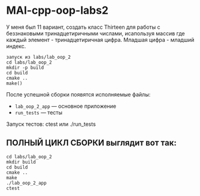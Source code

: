 # MAI-cpp-oop-labs2
У меня был 11 вариант, создать класс Thirteen для работы с беззнаковыми тринадцетиричными числами, исапользуя массив где каждый элемент - тринадцетиричная цифра. Младшая цифра - младший индекс.

```
запуск из labs/lab_oop_2 
cd labs/lab_oop_2
mkdir -p build
cd build
cmake ..
make()
```
После успешной сборки появятся исполняемые файлы:
- `lab_oop_2_app` — основное приложение
- `run_tests` — тесты

Запуск тестов: 
ctest 
или
./run_tests


## ПОЛНЫЙ ЦИКЛ СБОРКИ выглядит вот так:
```
cd labs/lab_oop_2
mkdir build
cd build
cmake ..
make
./lab_oop_2_app    
ctest               
```